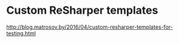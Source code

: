 # Custom ReSharper templates

http://blog.matrosov.by/2016/04/custom-resharper-templates-for-testing.html
